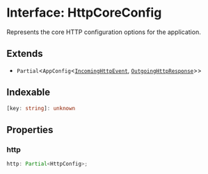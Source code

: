 # Interface: HttpCoreConfig

Represents the core HTTP configuration options for the application.

## Extends

- `Partial`\<`AppConfig`\<[`IncomingHttpEvent`](../../../IncomingHttpEvent/classes/IncomingHttpEvent.md), [`OutgoingHttpResponse`](../../../OutgoingHttpResponse/classes/OutgoingHttpResponse.md)\>\>

## Indexable

```ts
[key: string]: unknown
```

## Properties

### http

```ts
http: Partial<HttpConfig>;
```
